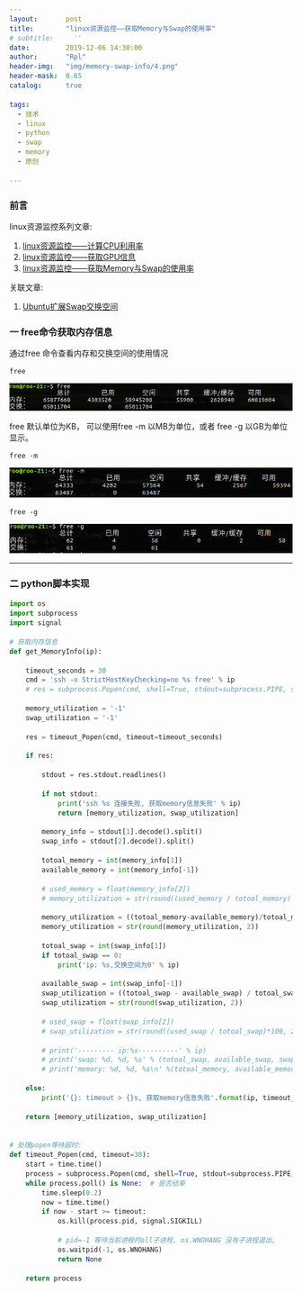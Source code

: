 ```yaml
---
layout:       post
title:        "linux资源监控——获取Memory与Swap的使用率"
# subtitle:     ''
date:         2019-12-06 14:30:00
author:       "Rpl"
header-img:   "img/memory-swap-info/4.png"
header-mask:  0.65
catalog:      true

tags:
  - 技术
  - linux
  - python
  - swap
  - memory
  - 原创

---
```


### 前言

linux资源监控系列文章: 
1. [linux资源监控——计算CPU利用率](http://littlerpl.me/2019/06/20/cpu/)
2. [linux资源监控——获取GPU信息](http://littlerpl.me/2019/12/06/gpu-monitor/)
3. [linux资源监控——获取Memory与Swap的使用率](http://littlerpl.me/2019/12/06/memory-swap/)

关联文章:
1. [Ubuntu扩展Swap交换空间](http://littlerpl.me/2019/06/17/swap/)


### 一 free命令获取内存信息

通过free 命令查看内存和交换空间的使用情况
```shell
free
```
![1](/img/memory-swap-info/1.png)

free 默认单位为KB， 可以使用free -m 以MB为单位，或者 free -g 以GB为单位显示。

```shell
free -m
```
![2](/img/memory-swap-info/2.png)

```shell
free -g
```
![3](/img/memory-swap-info/3.png)

***

### 二 python脚本实现

```python
import os
import subprocess
import signal

# 获取内存信息
def get_MemoryInfo(ip):

    timeout_seconds = 30
    cmd = 'ssh -o StrictHostKeyChecking=no %s free' % ip
    # res = subprocess.Popen(cmd, shell=True, stdout=subprocess.PIPE, stderr=subprocess.PIPE)

    memory_utilization = '-1'
    swap_utilization = '-1'

    res = timeout_Popen(cmd, timeout=timeout_seconds)

    if res:

        stdout = res.stdout.readlines()

        if not stdout:
            print('ssh %s 连接失败, 获取memory信息失败' % ip)
            return [memory_utilization, swap_utilization]

        memory_info = stdout[1].decode().split()
        swap_info = stdout[2].decode().split()

        totoal_memory = int(memory_info[1])
        available_memory = int(memory_info[-1])

        # used_memory = float(memory_info[2])
        # memory_utilization = str(round((used_memory / totoal_memory) *100, 2))

        memory_utilization = ((totoal_memory-available_memory)/totoal_memory)*100
        memory_utilization = str(round(memory_utilization, 2))

        totoal_swap = int(swap_info[1])
        if totoal_swap == 0:
            print('ip: %s,交换空间为0' % ip)

        available_swap = int(swap_info[-1])
        swap_utilization = ((totoal_swap - available_swap) / totoal_swap) * 100
        swap_utilization = str(round(swap_utilization, 2))

        # used_swap = float(swap_info[2])
        # swap_utilization = str(round((used_swap / totoal_swap)*100, 2))

        # print('--------- ip:%s----------' % ip)
        # print('swap: %d, %d, %s' % (totoal_swap, available_swap, swap_utilization))
        # print('memory: %d, %d, %s\n' %(totoal_memory, available_memory, memory_utilization))

    else:
        print('{}: timeout > {}s, 获取memory信息失败'.format(ip, timeout_seconds))

    return [memory_utilization, swap_utilization]


# 处理popen等待超时:
def timeout_Popen(cmd, timeout=30):
    start = time.time()
    process = subprocess.Popen(cmd, shell=True, stdout=subprocess.PIPE, stderr=subprocess.PIPE)
    while process.poll() is None:  # 是否结束
        time.sleep(0.2)
        now = time.time()
        if now - start >= timeout:
            os.kill(process.pid, signal.SIGKILL)

            # pid=-1 等待当前进程的all子进程, os.WNOHANG 没有子进程退出,
            os.waitpid(-1, os.WNOHANG)
            return None

    return process

```